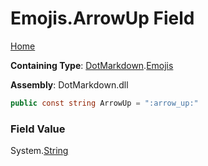 # Emojis\.ArrowUp Field

[Home](../../../README.md)

**Containing Type**: [DotMarkdown](../../README.md)\.[Emojis](../README.md)

**Assembly**: DotMarkdown\.dll

```csharp
public const string ArrowUp = ":arrow_up:"
```

### Field Value

System\.[String](https://docs.microsoft.com/en-us/dotnet/api/system.string)